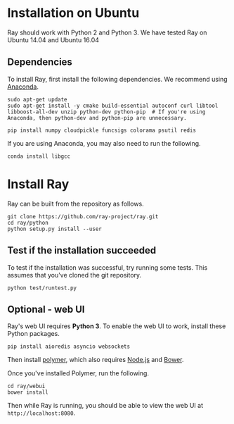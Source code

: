 # Installation on Ubuntu

Ray should work with Python 2 and Python 3. We have tested Ray on Ubuntu 14.04
and Ubuntu 16.04

## Dependencies

To install Ray, first install the following dependencies. We recommend using
[Anaconda](https://www.continuum.io/downloads).

```
sudo apt-get update
sudo apt-get install -y cmake build-essential autoconf curl libtool libboost-all-dev unzip python-dev python-pip  # If you're using Anaconda, then python-dev and python-pip are unnecessary.

pip install numpy cloudpickle funcsigs colorama psutil redis
```

If you are using Anaconda, you may also need to run the following.

```
conda install libgcc
```

# Install Ray

Ray can be built from the repository as follows.

```
git clone https://github.com/ray-project/ray.git
cd ray/python
python setup.py install --user
```

## Test if the installation succeeded

To test if the installation was successful, try running some tests. This assumes
that you've cloned the git repository.

```
python test/runtest.py
```

## Optional - web UI

Ray's web UI requires **Python 3**. To enable the web UI to work, install these
Python packages.

```
pip install aioredis asyncio websockets
```

Then install
[polymer](https://www.polymer-project.org/1.0/docs/tools/polymer-cli), which
also requires [Node.js](https://nodejs.org/en/download/) and
[Bower](http://bower.io/#install-bower).

Once you've installed Polymer, run the following.

```
cd ray/webui
bower install
```

Then while Ray is running, you should be able to view the web UI at
`http://localhost:8080`.

